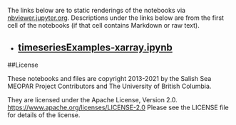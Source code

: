 The links below are to static renderings of the notebooks via
[nbviewer.jupyter.org](https://nbviewer.jupyter.org/).
Descriptions under the links below are from the first cell of the notebooks
(if that cell contains Markdown or raw text).

* ## [timeseriesExamples-xarray.ipynb](https://nbviewer.jupyter.org/github/SalishSeaCast/analysis-elise-2/blob/master/notebooks/Examples/timeseriesExamples-xarray.ipynb)  
    

##License

These notebooks and files are copyright 2013-2021
by the Salish Sea MEOPAR Project Contributors
and The University of British Columbia.

They are licensed under the Apache License, Version 2.0.
https://www.apache.org/licenses/LICENSE-2.0
Please see the LICENSE file for details of the license.
